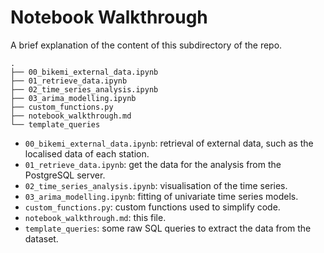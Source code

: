 # Notebook Walkthrough

A brief explanation of the content of this subdirectory of the repo.

```
.
├── 00_bikemi_external_data.ipynb
├── 01_retrieve_data.ipynb
├── 02_time_series_analysis.ipynb
├── 03_arima_modelling.ipynb
├── custom_functions.py
├── notebook_walkthrough.md
└── template_queries
```

* `00_bikemi_external_data.ipynb`: retrieval of external data, such as the localised data of each station.
* `01_retrieve_data.ipynb`: get the data for the analysis from the PostgreSQL server.
* `02_time_series_analysis.ipynb`: visualisation of the time series.
* `03_arima_modelling.ipynb`: fitting of univariate time series models.
* `custom_functions.py`: custom functions used to simplify code.
* `notebook_walkthrough.md`: this file.
* `template_queries`: some raw SQL queries to extract the data from the dataset.

